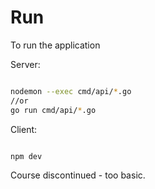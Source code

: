 # Run

To run the application

Server:

```bash

nodemon --exec cmd/api/*.go
//or
go run cmd/api/*.go

```

Client:

```bash

npm dev

```

Course discontinued - too basic.
